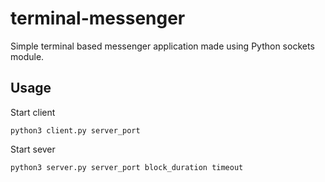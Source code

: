 # terminal-messenger
Simple terminal based messenger application made using Python sockets module.

## Usage
Start client
```
python3 client.py server_port
```

Start sever
```
python3 server.py server_port block_duration timeout
```
